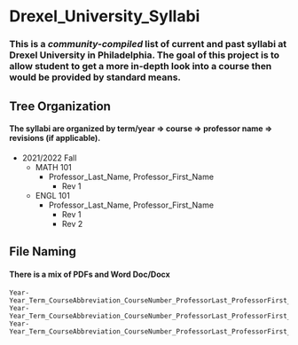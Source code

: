 # Drexel_University_Syllabi
### This is a ***community-compiled*** list of current and past syllabi at Drexel University in Philadelphia. The goal of this project is to allow student to get a more in-depth look into a course then would be provided by standard means.



## Tree Organization
#### The syllabi are organized by term/year => course => professor name => revisions (if applicable).
- 2021/2022 Fall
  - MATH 101
    - Professor_Last_Name, Professor_First_Name
      - Rev 1
  - ENGL 101
    - Professor_Last_Name, Professor_First_Name
      - Rev 1
      - Rev 2
  <!---
  - ENGL 231
    - Professor
      - Rev 1
  --->

## File Naming
#### There is a mix of PDFs and Word Doc/Docx
    Year-Year_Term_CourseAbbreviation_CourseNumber_ProfessorLast_ProfessorFirst_Rev_##.pdf
    Year-Year_Term_CourseAbbreviation_CourseNumber_ProfessorLast_ProfessorFirst_Rev_##.doc
    Year-Year_Term_CourseAbbreviation_CourseNumber_ProfessorLast_ProfessorFirst_Rev_##.docx
